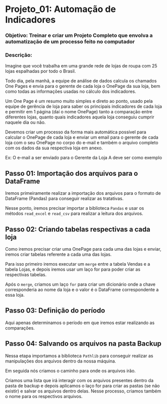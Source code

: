 # Projeto_01: Automação de Indicadores

### Objetivo: Treinar e criar um Projeto Completo que envolva a automatização de um processo feito no computador

### Descrição:

Imagine que você trabalha em uma grande rede de lojas de roupa com 25 lojas espalhadas por todo o Brasil.

Todo dia, pela manhã, a equipe de análise de dados calcula os chamados One Pages e envia para o gerente de cada loja o OnePage da sua loja, bem como todas as informações usadas no cálculo dos indicadores.

Um One Page é um resumo muito simples e direto ao ponto, usado pela equipe de gerência de loja para saber os principais indicadores de cada loja e permitir em 1 página (daí o nome OnePage) tanto a comparação entre diferentes lojas, quanto quais indicadores aquela loja conseguiu cumprir naquele dia ou não.

Devemos criar um processo da forma mais automática possível para calcular o OnePage de cada loja e enviar um email para o gerente de cada loja com o seu OnePage no corpo do e-mail e também o arquivo completo com os dados da sua respectiva loja em anexo.

Ex: O e-mail a ser enviado para o Gerente da Loja A deve ser como exemplo

## Passo 01: Importação dos arquivos para o DataFrame

Iremos primeiramente realizar a importação dos arquivos para o formato de DataFrame (Pandas) para conseguir realizar as tratativas.

Nesse ponto, iremos precisar importar a biblioteca `Pandas` e usar os métodos `read_excel` e `read_csv` para realizar a leitura dos arquivos.


## Passo 02: Criando tabelas respectivas a cada loja

Como iremos precisar criar uma OnePage para cada uma das lojas e enviar, iremos criar tabelas referente a cada uma das lojas.

Para isso primeiro iremos executar um `merge` entre a tabela Vendas e a tabela Lojas, e depois iremos usar um laço for para poder criar as respectivas tabelas.

Após o `merge`, criamos um laço `for` para criar um dicionário onde a chave corresponderia ao nome da loja e o valor é o DataFrame correspondente a essa loja.

## Passo 03: Definição do período

Aqui apenas determinamos o período em que iremos estar realizando as comparações.

## Passo 04: Salvando os arquivos na pasta Backup

Nessa etapa importamos a biblioteca `Pathlib` para conseguir realizar as manipulações dos arquivos dentro da nossa máquina.

Em seguida nós criamos o caminho para onde os arquivos irão.

Criamos uma lista que irá interagir com os arquivos presentes dentro da pasta de backup e depois aplicamos o laço for para criar as pastas (se não existir) e salvar os arquivos dentro delas. Nesse processo, criamos também o nome para os respectivos arquivos.







































